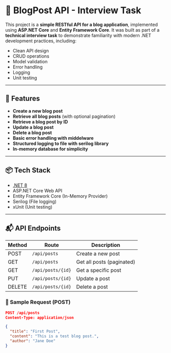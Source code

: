 # 📝 BlogPost API - Interview Task

This project is a **simple RESTful API for a blog application**, implemented using **ASP.NET Core** and **Entity Framework Core**. It was built as part of a **technical interview task** to demonstrate familiarity with modern .NET development practices, including:

- Clean API design
- CRUD operations
- Model validation
- Error handling
- Logging
- Unit testing

---

## 🚀 Features

- **Create a new blog post**
- **Retrieve all blog posts** (with optional pagination)
- **Retrieve a blog post by ID**
- **Update a blog post**
- **Delete a blog post**
- **Basic error handling with middelware**
- **Structured logging to file with serilog library**
- **In-memory database for simplicity**

---

## 📦 Tech Stack

- [.NET 8](https://dotnet.microsoft.com/en-us/download/dotnet/8.0)
- ASP.NET Core Web API
- Entity Framework Core (In-Memory Provider)
- Serilog (File logging)
- xUnit (Unit testing)

---

## 📬 API Endpoints

| Method | Route               | Description                |
|--------|---------------------|----------------------------|
| POST   | `/api/posts`        | Create a new post          |
| GET    | `/api/posts`        | Get all posts (paginated)  |
| GET    | `/api/posts/{id}`   | Get a specific post        |
| PUT    | `/api/posts/{id}`   | Update a post              |
| DELETE | `/api/posts/{id}`   | Delete a post              |

### 📄 Sample Request (POST)

```json
POST /api/posts
Content-Type: application/json

{
  "title": "First Post",
  "content": "This is a test blog post.",
  "author": "Jane Doe"
}
